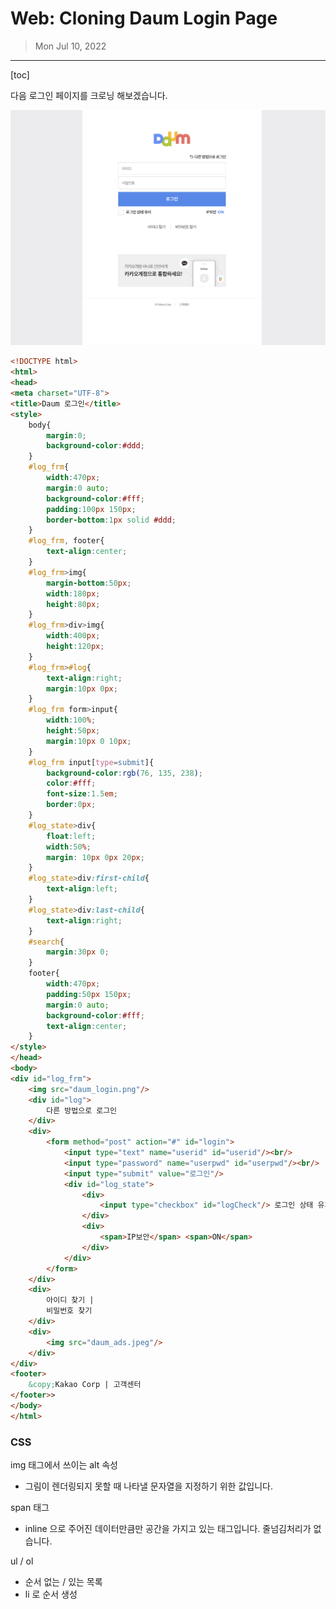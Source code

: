 # Web: Cloning Daum Login Page

> Mon Jul 10, 2022

---

[toc]

다음 로그인 페이지를 크로닝 해보겠습니다.

![image-20220711110606048](web_cloning_login_page.assets/image-20220711110606048.png)



```html
<!DOCTYPE html>
<html>
<head>
<meta charset="UTF-8">
<title>Daum 로그인</title>
<style>
	body{
		margin:0;
		background-color:#ddd;
	}
	#log_frm{
		width:470px;
		margin:0 auto;
		background-color:#fff;
		padding:100px 150px;
		border-bottom:1px solid #ddd;
	}
	#log_frm, footer{
		text-align:center;
	}
	#log_frm>img{
		margin-bottom:50px;
		width:180px;
		height:80px;
	}
	#log_frm>div>img{
		width:400px;
		height:120px;
	}
	#log_frm>#log{
		text-align:right;
		margin:10px 0px;
	}
	#log_frm form>input{
		width:100%;
		height:50px;
		margin:10px 0 10px;
	}
	#log_frm input[type=submit]{
		background-color:rgb(76, 135, 238);
		color:#fff;
		font-size:1.5em;
		border:0px;
	}
	#log_state>div{
		float:left;
		width:50%;
		margin: 10px 0px 20px;
	}
	#log_state>div:first-child{
		text-align:left;
	}
	#log_state>div:last-child{
		text-align:right;
	}
	#search{
		margin:30px 0;
	}
	footer{
		width:470px;
		padding:50px 150px;
		margin:0 auto;
		background-color:#fff;
		text-align:center;
	}
</style>
</head>
<body>
<div id="log_frm">
	<img src="daum_login.png"/>
	<div id="log">
		다른 방법으로 로그인
	</div>
	<div>
		<form method="post" action="#" id="login">
			<input type="text" name="userid" id="userid"/><br/>
			<input type="password" name="userpwd" id="userpwd"/><br/>
			<input type="submit" value="로그인"/>
			<div id="log_state">
				<div>
					<input type="checkbox" id="logCheck"/> 로그인 상태 유지
				</div>
				<div>
					<span>IP보안</span> <span>ON</span>
				</div>
			</div>
		</form>
	</div>
	<div>
		아이디 찾기 | 
		비밀번호 찾기
	</div>
	<div>
		<img src="daum_ads.jpeg"/>
	</div>
</div>
<footer>
	&copy;Kakao Corp | 고객센터
</footer>>
</body>
</html>
```



### CSS

img 태그에서 쓰이는 alt 속성

* 그림이 렌더링되지 못할 때 나타낼 문자열을 지정하기 위한 값입니다.



span 태그

* inline 으로 주어진 데이터만큼만 공간을 가지고 있는 태그입니다.
  줄넘김처리가 없습니다.



ul / ol 

* 순서 없는 / 있는 목록
* li 로 순서 생성



